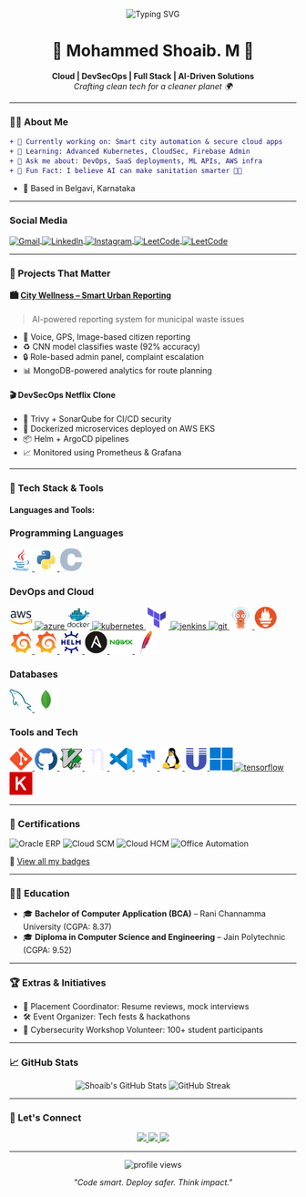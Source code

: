 <!-- Profile Banner or Animated Heading (Optional) -->
<p align="center">
  <img src="https://readme-typing-svg.herokuapp.com?font=Fira+Code&duration=3000&pause=1000&center=true&width=435&lines=Hey!+I'm+Mohammed+Shoaib+👋;Cloud+%26+DevOps+Engineer;AI+%7C+Security+%7C+Automation" alt="Typing SVG" />
</p>

<h1 align="center">🌟 Mohammed Shoaib. M 🌟</h1>

<p align="center">
  <b>Cloud | DevSecOps | Full Stack | AI-Driven Solutions</b><br/>
  <i>Crafting clean tech for a cleaner planet 🌍</i>
</p>

---

### 🧑‍💻 About Me

```diff
+ 🔭 Currently working on: Smart city automation & secure cloud apps
+ 🌱 Learning: Advanced Kubernetes, CloudSec, Firebase Admin
+ 💬 Ask me about: DevOps, SaaS deployments, ML APIs, AWS infra
+ 🧠 Fun Fact: I believe AI can make sanitation smarter 🚮🧹
```

- 📍 Based in Belgavi, Karnataka

---

### Social Media

<p align="left">
   <a href="mailto:md.shoaib.i.makandar@gmail.com"> 
     <img align="center" src="https://img.shields.io/badge/Gmail-D14836?style=for-the-badge&logo=gmail&logoColor=white" alt="Gmail" height="30" width="40"/>
     </a>
    <a href="https://www.linkedin.com/in/myselfmd" target="blank">
      <img align="center" src="https://raw.githubusercontent.com/rahuldkjain/github-profile-readme-generator/master/src/images/icons/Social/linked-in-alt.svg" alt="LinkedIn" height="30" width="40" />
    </a>
    <a href="https://instagram.com/myself.md" target="blank">
      <img align="center" src="https://raw.githubusercontent.com/rahuldkjain/github-profile-readme-generator/master/src/images/icons/Social/instagram.svg" alt="Instagram" height="30" width="40" />
    </a>
    <a href="https://leetcode.com/u/myselfmd/" target="blank">
    <img align="center" src="https://raw.githubusercontent.com/rahuldkjain/github-profile-readme-generator/master/src/images/icons/Social/leet-code.svg" alt="LeetCode" height="30" width="40" />
  </a>
  <a href="https://medium.com/@myself.md" target="blank">
    <img align="center" src="https://raw.githubusercontent.com/rahuldkjain/github-profile-readme-generator/refs/heads/master/src/images/icons/Social/medium.svg" alt="LeetCode" height="30" width="40" />
  </a>
</p>


---

### 🚀 Projects That Matter

#### 🏙️ [City Wellness – Smart Urban Reporting](https://github.com/Tasneemgokak/SmartCitywellness)
> AI-powered reporting system for municipal waste issues

- 📸 Voice, GPS, Image-based citizen reporting
- ♻️ CNN model classifies waste (92% accuracy)
- 🔒 Role-based admin panel, complaint escalation
- 📊 MongoDB-powered analytics for route planning

#### 🎬 DevSecOps Netflix Clone

- 🔐 Trivy + SonarQube for CI/CD security
- 🐳 Dockerized microservices deployed on AWS EKS
- 📦 Helm + ArgoCD pipelines
- 📈 Monitored using Prometheus & Grafana

---

### 🧰 Tech Stack & Tools

#### Languages and Tools:
<h3 align="left">Programming Languages </h3>

<p align="left">

<a href="https://www.java.com" target="_blank" rel="noreferrer"> 
<img src="https://raw.githubusercontent.com/devicons/devicon/master/icons/java/java-original.svg" alt="java" width="40" height="40"/> 
</a> 

<a href="https://www.python.org" target="_blank" rel="noreferrer"> 
<img src="https://raw.githubusercontent.com/devicons/devicon/master/icons/python/python-original.svg" alt="python" width="40" height="40"/> 
</a> 

<a href="https://www.cprogramming.com/" target="_blank" rel="noreferrer"> 
<img src="https://raw.githubusercontent.com/devicons/devicon/master/icons/c/c-original.svg" alt="c" width="40" height="40"/> 
</a>

<h3 align="left">DevOps and Cloud </h3>


<a href="https://aws.amazon.com" target="_blank" rel="noreferrer"> 
<img src="https://raw.githubusercontent.com/devicons/devicon/master/icons/amazonwebservices/amazonwebservices-original-wordmark.svg" alt="aws" width="40" height="40"/> 
</a> 

<a href="https://azure.microsoft.com/en-in/" target="_blank" rel="noreferrer"> 
<img src="https://www.vectorlogo.zone/logos/microsoft_azure/microsoft_azure-icon.svg" alt="azure" width="40" height="40"/> 
</a> 

<a href="https://www.docker.com/" target="_blank" rel="noreferrer"> 
<img src="https://raw.githubusercontent.com/devicons/devicon/master/icons/docker/docker-original-wordmark.svg" alt="docker" width="40" height="40"/> 
</a> 

<a href="https://kubernetes.io" target="_blank" rel="noreferrer"> 
<img src="https://www.vectorlogo.zone/logos/kubernetes/kubernetes-icon.svg" alt="kubernetes" width="40" height="40"/> 
</a> 

<a href="#" target="_blank" rel="noreferrer"> 
<img src="https://raw.githubusercontent.com/MaDycloud-MD/MD_Portfolio/refs/heads/main/public/logos/terraform.svg" alt="jenkins" width="40" height="40"/> 
</a> 

<a href="https://www.jenkins.io" target="_blank" rel="noreferrer"> 
<img src="https://www.vectorlogo.zone/logos/jenkins/jenkins-icon.svg" alt="jenkins" width="40" height="40"/> 
</a> 

<a href="https://git-scm.com/" target="_blank" rel="noreferrer"> 
<img src="https://www.vectorlogo.zone/logos/git-scm/git-scm-icon.svg" alt="git" width="40" height="40"/> 
</a> 

<a href="#" target="_blank" rel="noreferrer"> 
<img src="https://raw.githubusercontent.com/MaDycloud-MD/MD_Portfolio/refs/heads/main/public/logos/argocd.svg" alt="jenkins" width="40" height="40"/> 
</a> 

<a href="#" target="_blank" rel="noreferrer"> 
<img src="https://raw.githubusercontent.com/MaDycloud-MD/MD_Portfolio/refs/heads/main/public/logos/prometheus.svg" alt="jenkins" width="40" height="40"/> 
</a> 

<a href="#" target="_blank" rel="noreferrer"> 
<img src="https://raw.githubusercontent.com/MaDycloud-MD/MD_Portfolio/refs/heads/main/public/logos/grafana.svg" alt="jenkins" width="40" height="40"/> 
</a> 

<a href="#" target="_blank" rel="noreferrer"> 
<img src="https://raw.githubusercontent.com/MaDycloud-MD/MD_Portfolio/refs/heads/main/public/logos/grafana.svg" alt="jenkins" width="40" height="40"/> 
</a> 

<a href="#" target="_blank" rel="noreferrer"> 
<img src="https://raw.githubusercontent.com/MaDycloud-MD/MD_Portfolio/refs/heads/main/public/logos/helm.svg" alt="jenkins" width="40" height="40"/> 
</a>

<a href="#" target="_blank" rel="noreferrer"> 
<img src="https://raw.githubusercontent.com/MaDycloud-MD/MD_Portfolio/refs/heads/main/public/logos/ansible.svg" alt="jenkins" width="40" height="40"/> 
</a>

<a href="#" target="_blank" rel="noreferrer"> 
<img src="https://raw.githubusercontent.com/MaDycloud-MD/MD_Portfolio/refs/heads/main/public/logos/nginx.svg" alt="jenkins" width="40" height="40"/> 
</a>

<a href="#" target="_blank" rel="noreferrer"> 
<img src="https://raw.githubusercontent.com/MaDycloud-MD/MD_Portfolio/refs/heads/main/public/logos/apache.svg" alt="jenkins" width="40" height="40"/> 
</a>

<h3 align="left">Databases </h3>

<a href="#" target="_blank" rel="noreferrer"> 
<img src="https://raw.githubusercontent.com/MaDycloud-MD/MD_Portfolio/refs/heads/main/public/logos/mysql.svg" alt="jenkins" width="40" height="40"/> 
</a>

<a href="#" target="_blank" rel="noreferrer"> 
<img src="https://raw.githubusercontent.com/MaDycloud-MD/MD_Portfolio/refs/heads/main/public/logos/mongodb.svg" alt="jenkins" width="40" height="40"/> 
</a>

<h3 align="left">Tools and Tech </h3>

<a href="#" target="_blank" rel="noreferrer"> 
<img src="https://raw.githubusercontent.com/MaDycloud-MD/MD_Portfolio/refs/heads/main/public/logos/git.svg" alt="jenkins" width="40" height="40"/> 
</a>

<a href="#" target="_blank" rel="noreferrer"> 
<img src="https://raw.githubusercontent.com/MaDycloud-MD/MD_Portfolio/refs/heads/main/public/logos/github2.svg" alt="jenkins" width="40" height="40"/> 
</a>

<a href="#" target="_blank" rel="noreferrer"> 
<img src="https://raw.githubusercontent.com/MaDycloud-MD/MD_Portfolio/refs/heads/main/public/logos/vim.svg" alt="jenkins" width="40" height="40"/> 
</a>

<a href="#" target="_blank" rel="noreferrer"> 
<img src="https://raw.githubusercontent.com/MaDycloud-MD/MD_Portfolio/refs/heads/main/public/logos/nano.svg" alt="jenkins" width="40" height="40"/> 
</a>

<a href="#" target="_blank" rel="noreferrer"> 
<img src="https://raw.githubusercontent.com/MaDycloud-MD/MD_Portfolio/refs/heads/main/public/logos/visual-studio-code.svg" alt="jenkins" width="40" height="40"/> 
</a>

<a href="#" target="_blank" rel="noreferrer"> 
<img src="https://raw.githubusercontent.com/MaDycloud-MD/MD_Portfolio/refs/heads/main/public/logos/jira.svg" alt="jenkins" width="40" height="40"/> 
</a>

<a href="#" target="_blank" rel="noreferrer"> 
<img src="https://raw.githubusercontent.com/MaDycloud-MD/MD_Portfolio/refs/heads/main/public/logos/linux.svg" alt="jenkins" width="40" height="40"/> 
</a>

<a href="#" target="_blank" rel="noreferrer"> 
<img src="https://raw.githubusercontent.com/MaDycloud-MD/MD_Portfolio/refs/heads/main/public/logos/unix.svg" alt="jenkins" width="40" height="40"/> 
</a>

<a href="#" target="_blank" rel="noreferrer"> 
<img src="https://raw.githubusercontent.com/MaDycloud-MD/MD_Portfolio/refs/heads/main/public/logos/windows-11.svg" alt="jenkins" width="40" height="40"/> 
</a>

<a href="https://www.tensorflow.org" target="_blank" rel="noreferrer"> 
<img src="https://www.vectorlogo.zone/logos/tensorflow/tensorflow-icon.svg" alt="tensorflow" width="40" height="40"/> 
</a> 

<a href="#" target="_blank" rel="noreferrer"> 
<img src="https://raw.githubusercontent.com/MaDycloud-MD/MD_Portfolio/refs/heads/main/public/logos/keras.svg" alt="jenkins" width="40" height="40"/> 
</a>

</p>

---

### 📜 Certifications

![Oracle ERP](https://img.shields.io/badge/Oracle%20ERP-Certified-blueviolet?style=flat-square&logo=oracle)
![Cloud SCM](https://img.shields.io/badge/Oracle%20SCM-Certified-brightgreen?style=flat-square&logo=oracle)
![Cloud HCM](https://img.shields.io/badge/Oracle%20HCM-Certified-yellow?style=flat-square&logo=oracle)
![Office Automation](https://img.shields.io/badge/Office%20Automation-Certified-orange?style=flat-square&logo=microsoftoffice)

🔗 [View all my badges](https://catalog-education.oracle.com/ords/certview/sharebadge?id=A7CA5AE82E10511ABFAC7335EDFABBCD988720D016ECC52715BF79AF6EE36C17)

---

### 🧑‍🎓 Education

- 🎓 **Bachelor of Computer Application (BCA)** – Rani Channamma University (CGPA: 8.37)
- 🎓 **Diploma in Computer Science and Engineering** – Jain Polytechnic (CGPA: 9.52)

---

### 🏆 Extras & Initiatives

- 👔 Placement Coordinator: Resume reviews, mock interviews
- 🛠️ Event Organizer: Tech fests & hackathons
- 🔐 Cybersecurity Workshop Volunteer: 100+ student participants

---

### 📈 GitHub Stats 

<p align="center">
  <img src="https://github-readme-stats.vercel.app/api?username=MaDycloud-MD&show_icons=true&theme=tokyonight&hide_border=true" alt="Shoaib's GitHub Stats" />
  <img src="https://github-readme-streak-stats.herokuapp.com/?user=MaDycloud-MD&theme=tokyonight&hide_border=true" alt="GitHub Streak" />
</p>

---

### 🤝 Let's Connect

<p align="center">
  <a href="mailto:md.shoaib.i.makandar@gmail.com">
    <img src="https://img.shields.io/badge/Email-D14836?style=for-the-badge&logo=gmail&logoColor=white"/>
  </a>
  <a href="https://www.linkedin.com/in/myselfmd">
    <img src="https://img.shields.io/badge/LinkedIn-blue?style=for-the-badge&logo=linkedin&logoColor=white"/>
  </a>
  <a href="https://github.com/MaDycloud-MD">
    <img src="https://img.shields.io/badge/GitHub-181717?style=for-the-badge&logo=github"/>
  </a>
</p>

---

<p align="center">
  <img src="https://komarev.com/ghpvc/?username=MaDycloud-MD&label=Profile%20Views&color=brightgreen&style=flat-square" alt="profile views" />
</p>

<p align="center"><i>"Code smart. Deploy safer. Think impact."</i></p>
